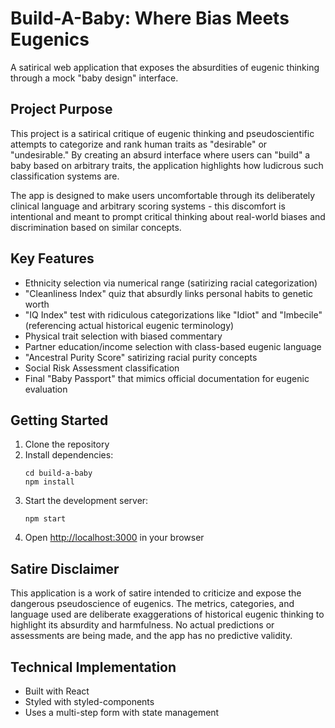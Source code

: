 # Build-A-Baby: Where Bias Meets Eugenics

A satirical web application that exposes the absurdities of eugenic thinking through a mock "baby design" interface.

## Project Purpose

This project is a satirical critique of eugenic thinking and pseudoscientific attempts to categorize and rank human traits as "desirable" or "undesirable." By creating an absurd interface where users can "build" a baby based on arbitrary traits, the application highlights how ludicrous such classification systems are.

The app is designed to make users uncomfortable through its deliberately clinical language and arbitrary scoring systems - this discomfort is intentional and meant to prompt critical thinking about real-world biases and discrimination based on similar concepts.

## Key Features

- Ethnicity selection via numerical range (satirizing racial categorization)
- "Cleanliness Index" quiz that absurdly links personal habits to genetic worth
- "IQ Index" test with ridiculous categorizations like "Idiot" and "Imbecile" (referencing actual historical eugenic terminology)
- Physical trait selection with biased commentary
- Partner education/income selection with class-based eugenic language
- "Ancestral Purity Score" satirizing racial purity concepts
- Social Risk Assessment classification
- Final "Baby Passport" that mimics official documentation for eugenic evaluation

## Getting Started

1. Clone the repository
2. Install dependencies:
   ```
   cd build-a-baby
   npm install
   ```
3. Start the development server:
   ```
   npm start
   ```
4. Open [http://localhost:3000](http://localhost:3000) in your browser

## Satire Disclaimer

This application is a work of satire intended to criticize and expose the dangerous pseudoscience of eugenics. The metrics, categories, and language used are deliberate exaggerations of historical eugenic thinking to highlight its absurdity and harmfulness. No actual predictions or assessments are being made, and the app has no predictive validity.

## Technical Implementation

- Built with React
- Styled with styled-components
- Uses a multi-step form with state management 